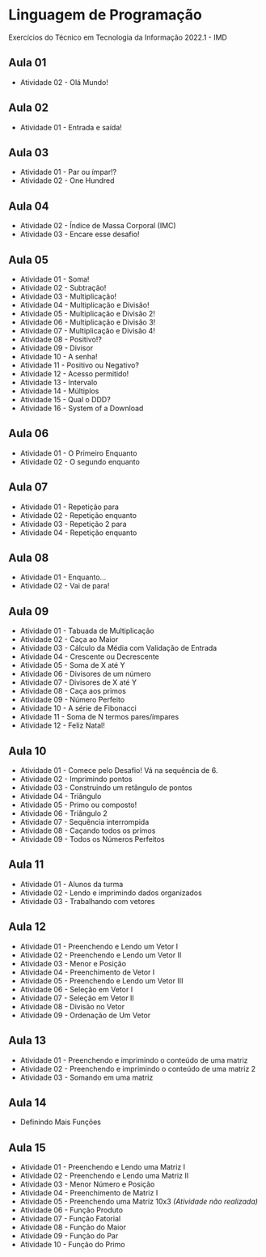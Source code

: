 # Linguagem de Programação
 Exercícios do Técnico em Tecnologia da Informação 2022.1 - IMD

## Aula 01 ##
* Atividade 02 - Olá Mundo!

## Aula 02 ##
* Atividade 01 - Entrada e saída!

## Aula 03 ##
* Atividade 01 - Par ou ímpar!?
* Atividade 02 - One Hundred

## Aula 04 ##
* Atividade 02 - Índice de Massa Corporal (IMC)
* Atividade 03 - Encare esse desafio!

## Aula 05 ##
* Atividade 01 - Soma!
* Atividade 02 - Subtração!
* Atividade 03 - Multiplicação!
* Atividade 04 - Multiplicação e Divisão!
* Atividade 05 - Multiplicação e Divisão 2!
* Atividade 06 - Multiplicação e Divisão 3!
* Atividade 07 - Multiplicação e Divisão 4!
* Atividade 08 - Positivo!?
* Atividade 09 - Divisor
* Atividade 10 - A senha!
* Atividade 11 - Positivo ou Negativo?
* Atividade 12 - Acesso permitido!
* Atividade 13 - Intervalo
* Atividade 14 - Múltiplos
* Atividade 15 - Qual o DDD?
* Atividade 16 - System of a Download

## Aula 06 ##
* Atividade 01 - O Primeiro Enquanto
* Atividade 02 - O segundo enquanto

## Aula 07 ##
* Atividade 01 - Repetição para
* Atividade 02 - Repetição enquanto
* Atividade 03 - Repetição 2 para
* Atividade 04 - Repetição enquanto

## Aula 08 ##
* Atividade 01 - Enquanto...
* Atividade 02 - Vai de para!

## Aula 09 ##
* Atividade 01 - Tabuada de Multiplicação
* Atividade 02 - Caça ao Maior
* Atividade 03 - Cálculo da Média com Validação de Entrada
* Atividade 04 - Crescente ou Decrescente
* Atividade 05 - Soma de X até Y
* Atividade 06 - Divisores de um número
* Atividade 07 - Divisores de X até Y
* Atividade 08 - Caça aos primos
* Atividade 09 - Número Perfeito
* Atividade 10 - A série de Fibonacci
* Atividade 11 - Soma de N termos pares/ímpares
* Atividade 12 - Feliz Natal!

## Aula 10 ##
* Atividade 01 - Comece pelo Desafio! Vá na sequência de 6.
* Atividade 02 - Imprimindo pontos
* Atividade 03 - Construindo um retângulo de pontos
* Atividade 04 - Triângulo
* Atividade 05 - Primo ou composto!
* Atividade 06 - Triângulo 2
* Atividade 07 - Sequência interrompida
* Atividade 08 - Caçando todos os primos
* Atividade 09 - Todos os Números Perfeitos

## Aula 11 ##
* Atividade 01 - Alunos da turma
* Atividade 02 - Lendo e imprimindo dados organizados
* Atividade 03 - Trabalhando com vetores

## Aula 12 ##
* Atividade 01 - Preenchendo e Lendo um Vetor I
* Atividade 02 - Preenchendo e Lendo um Vetor II
* Atividade 03 - Menor e Posição
* Atividade 04 - Preenchimento de Vetor I
* Atividade 05 - Preenchendo e Lendo um Vetor III
* Atividade 06 - Seleção em Vetor I
* Atividade 07 - Seleção em Vetor II
* Atividade 08 - Divisão no Vetor
* Atividade 09 - Ordenação de Um Vetor

## Aula 13 ##
* Atividade 01 - Preenchendo e imprimindo o conteúdo de uma matriz
* Atividade 02 - Preenchendo e imprimindo o conteúdo de uma matriz 2
* Atividade 03 - Somando em uma matriz

## Aula 14 ##
* Definindo Mais Funções

## Aula 15 ##
* Atividade 01 - Preenchendo e Lendo uma Matriz I
* Atividade 02 - Preenchendo e Lendo uma Matriz II
* Atividade 03 - Menor Número e Posição
* Atividade 04 - Preenchimento de Matriz I
* Atividade 05 - Preenchendo uma Matriz 10x3 _(Atividade não realizada)_
* Atividade 06 - Função Produto
* Atividade 07 - Função Fatorial
* Atividade 08 - Função do Maior
* Atividade 09 - Função do Par
* Atividade 10 - Função do Primo
